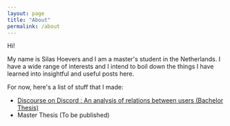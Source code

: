 ```yaml
---
layout: page
title: "About"
permalink: /about
---
```


Hi!

My name is Silas Hoevers and I am a master's student in the Netherlands. I have a wide range of interests and I intend to boil down the things I have learned into insightful and useful posts here.

For now, here's a list of stuff that I made:

- [Discourse on Discord : An analysis of relations between users (Bachelor Thesis)](https://purl.utwente.nl/essays/94778)
- Master Thesis (To be published)
